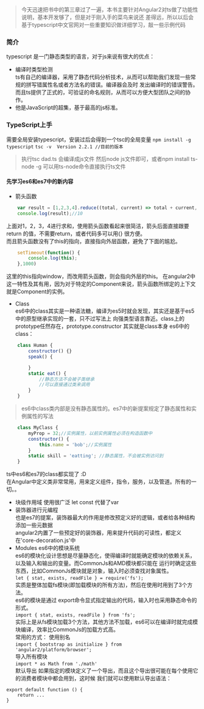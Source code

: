 > 今天迅速把书中的第三章过了一遍，本书主要针对Angular2对ts做了功能性说明，基本开发够了，但是对于刚入手的菜鸟来说还
差得远，所以以后会基于typescript中文官网对一些重要知识做详细学习，敲一些示例代码
### 简介
typescript 是一门静态类型的语言，对于js来说有很大的优点：
- 编译时类型检测  
ts有自己的编译器，采用了静态代码分析技术，从而可以帮助我们发现一些常规的拼写错属性名或者方法名的错误。编译器会及时
发出编译时的错误警告。  
而且ts提供了正式的，可验证的命名规则，从而可以方便大型团队之间的协作。
- 他是JavaScript的超集，基于最高的js标准。  

### TypeScript上手
需要全局安装typescript，安装过后会得到一个tsc的全局变量
`
npm install -g typescript
`
`
tsc -v  Version 2.2.1 //目前的版本
`
> 执行tsc dad.ts 会编译成js文件 然后node js文件即可，或者npm install ts-node -g 可以用ts-node命令直接执行ts文件   

#### 先学习es6和es7中的新内容
+ 箭头函数  
```javascript
    var result = [1,2,3,4].reduce((total, current) => total + current, 0);
    console.log(result);//10
```
上面对1，2，3，4进行求和，使用箭头函数看起来很简洁，箭头后面直接跟要return 的值，不需要return，或者代码多可以用{}
很方便。  
而且箭头函数没有了this的指向，直接指向外层函数，避免了下面的尴尬。  
```javascript
    setTimeout(function() {
        console.log(this);
    },1000)
```
这里的this指向window，而改用箭头函数，则会指向外层的this。
在angular2中这一特性及其有用，因为对于特定的Component来说，箭头函数所绑定的上下文就是Component的实例。
+ Class  
es6中的class其实是一种语法糖，编译为es5时就会发现，其实还是基于es5中的原型继承实现的一套，只不过写法上
向强类型语言靠近。class上的prototype任然存在，prototype.constructor 其实就是class本身
es6中的class：  
```javascript
    class Human {
        constructor() {}
        speak() {

        }
        static eat() {
            //静态方法不会被子类继承
            //可以直接通过类来调用
        }
    }
```
> es6中class类内部是没有静态属性的。es7中的新提案规定了静态属性和实例属性的写法
```javascript
    class MyClass {
        myProp = 32;//实例属性，以前实例属性必须在构造函数中
        constructor() {
            this.name = 'bob';//实例属性
        }
        static skill = 'eatting'; //静态属性，不会被实例访问到
    }

```
ts中es6和es7的class都实现了 :D  
在Angular中定义类非常常用，用来定义组件，指令，服务，以及管道。所有的一切。。
+ 块级作用域 使用很广泛 let const 代替了var
+ 装饰器进行元编程  
也是es7的提案，装饰器最大的作用是修改预定义好的逻辑，或者给各种结构添加一些元数据  
angular2内置了一些预定好的装饰器，用来提升代码的可读性，都定义在'core-decoration.js'中
+ Modules es6中的模块系统  
es6的模块化设计思想是尽量静态化，使得编译时就能确定模块的依赖关系，以及输入和输出的变量。而CommonJs和AMD模块都只能在
运行时确定这些东西，比如CommonJs模块就是对象，输入时必须查找对象属性。  
`
let { stat, exists, readFile } = require('fs');
`  
实质是整体加载fs模块(即加载模块的所有方法)，然后在使用时用到了3个方法。   
es6的模块是通过 export命令显式指定输出的代码，输入时也采用静态命令的形式。  
`
import { stat, exists, readFile } from 'fs';
`  
实际上是从fs模块加载3个方法，其他方法不加载，es6可以在编译时就完成模块编译，效率比CommonJs的加载方式高。  
常用的方式：
使用别名  
`
import { bootstrap as initialize } from 'angular2/platform/browser';    
`  
导入所有模块  
`
import * as Math from './math'
`   
默认导出 如果指定的模块定义了一个导出，而且这个导出很可能在每个使用它的消费者模块中都会用到，这时候
我们就可以使用默认导出语法：  
```javacript
export default function () {
    return ...
}
```   